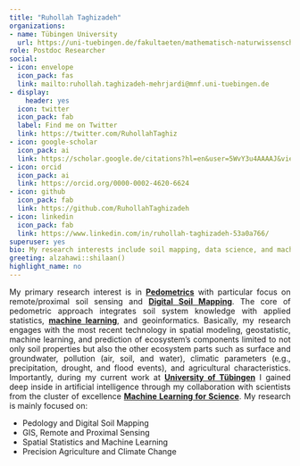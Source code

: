 ```yaml
---
title: "Ruhollah Taghizadeh"
organizations:
- name: Tübingen University
  url: https://uni-tuebingen.de/fakultaeten/mathematisch-naturwissenschaftliche-fakultaet/fachbereiche/geowissenschaften/arbeitsgruppen/geographie/forschungsbereich/bodenkunde-und-geomorphologie/work-group/
role: Postdoc Researcher
social:
- icon: envelope
  icon_pack: fas
  link: mailto:ruhollah.taghizadeh-mehrjardi@mnf.uni-tuebingen.de
- display:
    header: yes
  icon: twitter
  icon_pack: fab
  label: Find me on Twitter
  link: https://twitter.com/RuhollahTaghiz
- icon: google-scholar
  icon_pack: ai
  link: https://scholar.google.de/citations?hl=en&user=5WvY3u4AAAAJ&view_op=list_works
- icon: orcid
  icon_pack: ai
  link: https://orcid.org/0000-0002-4620-6624
- icon: github
  icon_pack: fab
  link: https://github.com/RuhollahTaghizadeh
- icon: linkedin
  icon_pack: fab
  link: https://www.linkedin.com/in/ruhollah-taghizadeh-53a0a766/
superuser: yes
bio: My research interests include soil mapping, data science, and machine learning 
greeting: alzahawi::shilaan()
highlight_name: no
---
```

<style>
body {
text-align: justify}
</style>
My primary research interest is in [**Pedometrics**](http://pedometrics.org/) with particular focus on remote/proximal soil sensing and [**Digital Soil Mapping**](https://en.wikipedia.org/wiki/Digital_soil_mapping). The core of pedometric approach integrates soil system knowledge with applied statistics, [**machine learning**](https://en.wikipedia.org/wiki/Machine_learning), and geoinformatics. Basically, my research engages with the most recent technology in spatial modeling, geostatistic, machine learning, and prediction of ecosystem’s components limited to not only soil properties but also the other ecosystem parts such as surface and groundwater, pollution (air, soil, and water), climatic parameters (e.g., precipitation, drought, and flood events), and agricultural characteristics. Importantly, during my current work at [**University of Tübingen**](https://uni-tuebingen.de/fakultaeten/mathematisch-naturwissenschaftliche-fakultaet/fachbereiche/geowissenschaften/arbeitsgruppen/geographie/forschungsbereich/bodenkunde-und-geomorphologie/work-group/) I gained deep inside in artificial intelligence through my collaboration with scientists from the cluster of excellence [**Machine Learning for Science**](https://www.machinelearningforscience.de/en/). My research is mainly focused on:

* Pedology and Digital Soil Mapping
* GIS, Remote and Proximal Sensing 
* Spatial Statistics and Machine Learning
* Precision Agriculture and Climate Change

<center> 


